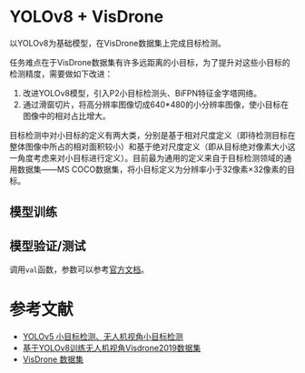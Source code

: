 # YOLOv8 + VisDrone

以YOLOv8为基础模型，在VisDrone数据集上完成目标检测。

任务难点在于VisDrone数据集有许多远距离的小目标，为了提升对这些小目标的检测精度，需要做如下改进：

1. 改进YOLOv8模型，引入P2小目标检测头、BiFPN特征金字塔网络。
2. 通过滑窗切片，将高分辨率图像切成640*480的小分辨率图像，使小目标在图像中的相对占比增大。

目标检测中对小目标的定义有两大类，分别是基于相对尺度定义（即待检测目标在整体图像中所占的相对面积较小）和基于绝对尺度定义（即从目标绝对像素大小这一角度考虑来对小目标进行定义）。目前最为通用的定义来自于目标检测领域的通用数据集——MS COCO数据集，将小目标定义为分辨率小于32像素×32像素的目标。

## 模型训练

## 模型验证/测试

调用`val`函数，参数可以参考[官方文档](https://docs.ultralytics.com/zh/modes/val/#arguments-for-yolo-model-validation)。

# 参考文献

- [YOLOv5 小目标检测、无人机视角小目标检测](https://blog.csdn.net/u012505617/article/details/121753656)
- [基于YOLOv8训练无人机视角Visdrone2019数据集](https://blog.csdn.net/weixin_45679938/article/details/142439297)
- [VisDrone 数据集](https://docs.ultralytics.com/zh/datasets/detect/visdrone/#dataset-yaml)
